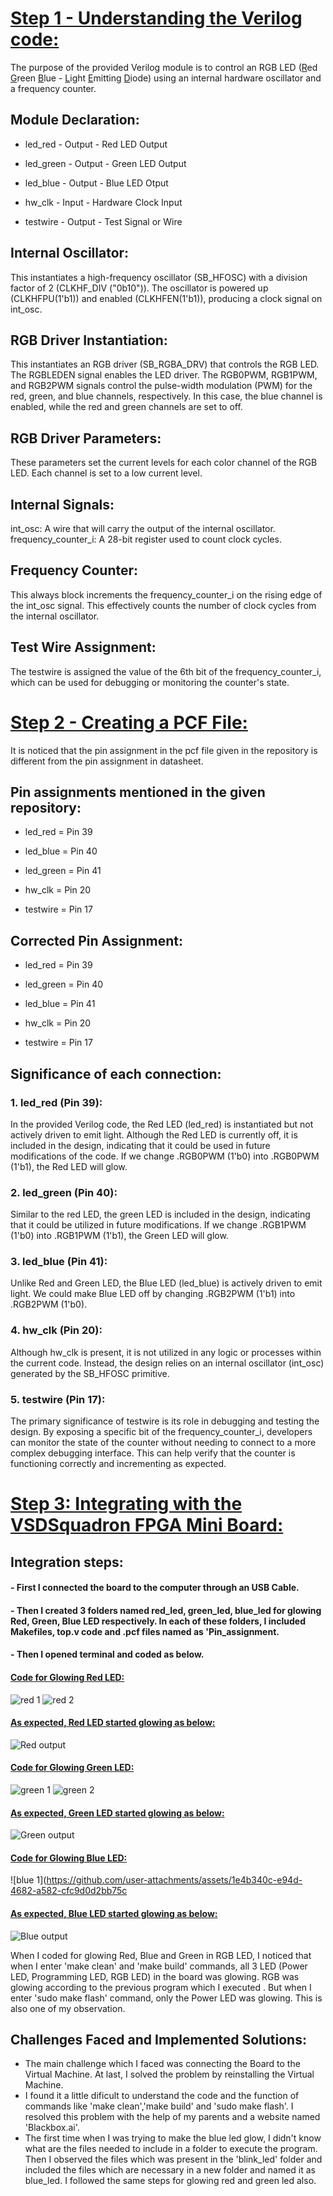 # <ins> Step 1 - Understanding the Verilog code: </ins>
The purpose of the provided Verilog module is to control an RGB LED (<ins>R</ins>ed <ins>G</ins>reen <ins>B</ins>lue - <ins>L</ins>ight <ins>E</ins>mitting <ins>D</ins>iode) using an internal hardware oscillator and a frequency counter.
## Module Declaration:
- led_red - Output - Red LED Output
* led_green - Output - Green LED Output
+ led_blue - Output - Blue LED Otput
- hw_clk - Input - Hardware Clock Input
* testwire - Output - Test Signal or Wire
## Internal Oscillator:
This instantiates a high-frequency oscillator (SB_HFOSC) with a division factor of 2 (CLKHF_DIV ("0b10")). The oscillator is powered up (CLKHFPU(1'b1)) and enabled (CLKHFEN(1'b1)), producing a clock signal on int_osc.
## RGB Driver Instantiation:
This instantiates an RGB driver (SB_RGBA_DRV) that controls the RGB LED. The RGBLEDEN signal enables the LED driver. The RGB0PWM, RGB1PWM, and RGB2PWM signals control the pulse-width modulation (PWM) for the red, green, and blue channels, respectively. In this case, the blue channel is enabled, while the red and green channels are set to off.
## RGB Driver Parameters:
These parameters set the current levels for each color channel of the RGB LED. Each channel is set to a low current level.
## Internal Signals:
int_osc: A wire that will carry the output of the internal oscillator.
frequency_counter_i: A 28-bit register used to count clock cycles.
## Frequency Counter:
This always block increments the frequency_counter_i on the rising edge of the int_osc signal. This effectively counts the number of clock cycles from the internal oscillator.
## Test Wire Assignment:
The testwire is assigned the value of the 6th bit of the frequency_counter_i, which can be used for debugging or monitoring the counter's state.

# <ins> Step 2 - Creating a PCF File: </ins>
It is noticed that the pin assignment in the pcf file given in the repository is different from the pin assignment in datasheet.
## Pin assignments mentioned in the given repository:
- led_red = Pin 39
* led_blue = Pin 40
+ led_green = Pin 41
- hw_clk = Pin 20
* testwire = Pin 17
## Corrected Pin Assignment:
- led_red = Pin 39
* led_green = Pin 40
+ led_blue = Pin 41
- hw_clk = Pin 20
* testwire = Pin 17
## Significance of each connection:
### 1. led_red (Pin 39):
In the provided Verilog code, the Red LED (led_red) is instantiated but not actively driven to emit light. Although the Red LED is currently off, it is included in the design, indicating that it could be used in future modifications of the code. If we change .RGB0PWM (1'b0) into .RGB0PWM (1'b1), the Red LED will glow.
### 2. led_green (Pin 40):
Similar to the red LED, the green LED is included in the design, indicating that it could be utilized in future modifications. If we change .RGB1PWM (1'b0) into .RGB1PWM (1'b1), the Green LED will glow.
### 3. led_blue (Pin 41):
Unlike Red and Green LED, the Blue LED (led_blue) is actively driven to emit light. We could make Blue LED off by changing .RGB2PWM (1'b1) into .RGB2PWM (1'b0).
### 4. hw_clk (Pin 20):
Although hw_clk is present, it is not utilized in any logic or processes within the current code. Instead, the design relies on an internal oscillator (int_osc) generated by the SB_HFOSC primitive.
### 5. testwire (Pin 17):
The primary significance of testwire is its role in debugging and testing the design. By exposing a specific bit of the frequency_counter_i, developers can monitor the state of the counter without needing to connect to a more complex debugging interface. This can help verify that the counter is functioning correctly and incrementing as expected.

# <ins> Step 3: Integrating with the VSDSquadron FPGA Mini Board: </ins>
## Integration steps:
#### - First I connected the board to the computer through an USB Cable.
#### - Then I created 3 folders named red_led, green_led, blue_led for glowing Red, Green, Blue LED respectively. In each of these folders, I included Makefiles, top.v code and .pcf files named as 'Pin_assignment.
#### - Then I opened terminal and coded as below.
  #### <ins> Code for Glowing Red LED: </ins>
  ![red 1](https://github.com/user-attachments/assets/6e17810d-4594-492a-b783-2320578594b5)
  ![red 2](https://github.com/user-attachments/assets/cd41e617-1238-4011-bb76-d9a33ba12680)
  #### <ins> As expected, Red LED started glowing as below: </ins>
  
  ![Red output](https://github.com/user-attachments/assets/75c73a8d-71ab-4162-9d15-331e8975f59a)
  #### <ins> Code for Glowing Green LED: </ins>
  ![green 1](https://github.com/user-attachments/assets/fe0f391a-7ca0-4ee1-a25b-dcc4f10c8087)
  ![green 2](https://github.com/user-attachments/assets/67b79cd0-4580-496c-b7d7-d70997914e4f)
  #### <ins> As expected, Green LED started glowing as below: </ins>
  
  ![Green output](https://github.com/user-attachments/assets/97f215ee-ec1d-40be-8c28-971bdeb95f15)
  #### <ins> Code for Glowing Blue LED: </ins>
  ![blue 1](https://github.com/user-attachments/assets/1e4b340c-e94d-4682-a582-cfc9d0d2bb75c
  #### <ins> As expected, Blue LED started glowing as below: </ins>
  
  ![Blue output](https://github.com/user-attachments/assets/f358ed8f-064b-4d53-8ff5-148c7d32b106)

  When I coded for glowing Red, Blue and Green in RGB LED, I noticed that when I enter 'make clean' and 'make build' commands, all 3 LED (Power LED, Programming LED, RGB LED) in the board was glowing. RGB was glowing according to the previous program which I executed . But when I enter 'sudo make flash' command, only the Power LED was glowing. This is also one of my observation.

## Challenges Faced and Implemented Solutions:
- The main challenge which I faced was connecting the Board to the Virtual Machine. At last, I solved the problem by reinstalling the Virtual Machine.
- I found it a little dificult to understand the code and the function of commands like 'make clean','make build' and 'sudo make flash'. I resolved this problem with the help of my parents and a website named 'Blackbox.ai'.
-  The first time when I was trying to make the blue led glow, I didn't know what are the files needed to include in a folder to execute the program. Then I observed the files which was present in the 'blink_led' folder and included the files which are necessary in a new folder and named it as blue_led. I followed the same steps for glowing red and green led also.
